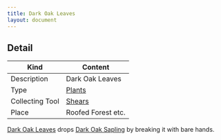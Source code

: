 ```yaml
---
title: Dark Oak Leaves
layout: document
---
```

## Detail

|Kind|Content|
|---|---|
|Description|Dark Oak Leaves|
|Type|[Plants](Plants)|
|Collecting Tool|[Shears](Shears)|
|Place|Roofed Forest etc.|

[Dark Oak Leaves](Dark_Oak_Leaves) drops [Dark Oak Sapling](Dark_Oak_Sapling) by breaking it with bare hands.

